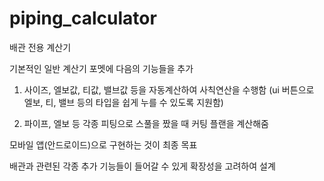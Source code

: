 # piping_calculator

배관 전용 계산기

기본적인 일반 계산기 포멧에 다음의 기능들을 추가

1. 사이즈, 엘보값, 티값, 밸브값 등을 자동계산하여 사칙연산을 수행함
(ui 버튼으로 엘보, 티, 밸브 등의 타입을 쉽게 누를 수 있도록 지원함)

2. 파이프, 엘보 등 각종 피팅으로 스풀을 짰을 때 커팅 플랜을 계산해줌

모바일 앱(안드로이드)으로 구현하는 것이 최종 목표

배관과 관련된 각종 추가 기능들이 들어갈 수 있게 확장성을 고려하여 설계
